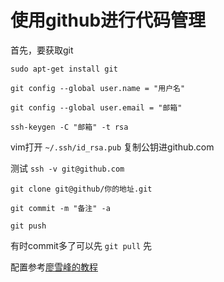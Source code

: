 # 使用github进行代码管理
首先，要获取git

`sudo apt-get install git` 

`git config --global user.name = "用户名"`

`git config --global user.email = "邮箱"`

`ssh-keygen -C "邮箱" -t rsa`

vim打开 `~/.ssh/id_rsa.pub` 复制公钥进github.com

测试 `ssh -v git@github.com`

`git clone git@github/你的地址.git`

`git commit -m "备注" -a`

`git push`

有时commit多了可以先 `git pull` 先

配置参考[廖雪峰的教程](https://www.cnblogs.com/cocowool/archive/2010/10/19/1855616.html)

